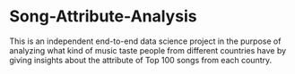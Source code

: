 # Song-Attribute-Analysis
This is an independent end-to-end data science project in the purpose of analyzing what kind of music taste people from different countries have by giving insights about the attribute of Top 100 songs from each country.
